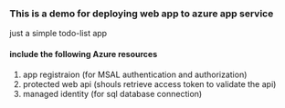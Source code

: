 ### This is a demo for deploying web app to azure app service
just a simple todo-list app
#### include the following Azure resources
1. app registraion (for MSAL authentication and authorization)
2. protected web api (shouls retrieve access token to validate the api)
3. managed identity (for sql database connection)
